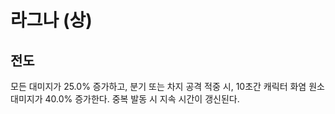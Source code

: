 # 라그나 (상)

## 전도

모든 대미지가 25.0% 증가하고, 분기 또는 차지 공격 적중 시, 10초간 캐릭터 화염 원소 대미지가 40.0% 증가한다. 중복 발동 시 지속 시간이 갱신된다.
